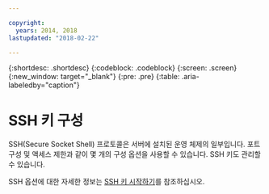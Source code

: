 ```yaml
---

copyright:
  years: 2014, 2018
lastupdated: "2018-02-22"

---
```




{:shortdesc: .shortdesc}
{:codeblock: .codeblock}
{:screen: .screen}
{:new_window: target="_blank"}
{:pre: .pre}
{:table: .aria-labeledby="caption"}

# SSH 키 구성
SSH(Secure Socket Shell) 프로토콜은 서버에 설치된 운영 체제의 일부입니다. 포트 구성 및 액세스 제한과 같이 몇 개의 구성 옵션을 사용할 수 있습니다. SSH 키도 관리할 수 있습니다.

SSH 옵션에 대한 자세한 정보는 [SSH 키 시작하기](/docs/infrastructure/ssh-keys/index.html)를 참조하십시오.
